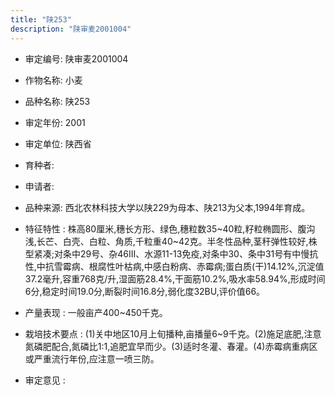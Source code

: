 ```yaml
---
title: "陕253"
description: "陕审麦2001004"
---
```

* 审定编号:  陕审麦2001004

*  作物名称:  小麦

*  品种名称:  陕253

*  审定年份:  2001

*  审定单位:  陕西省

* 育种者:  

*  申请者:  

*  品种来源:  西北农林科技大学以陕229为母本、陕213为父本,1994年育成。

*  特征特性 : 
株高80厘米,穗长方形、绿色,穗粒数35~40粒,籽粒椭圆形、腹沟浅,长芒、白壳、白粒、角质,千粒重40~42克。半冬性品种,茎秆弹性较好,株型紧凑;对条中29号、杂46Ⅲ、水源11-13免疫,对条中30、条中31号有中慢抗性,中抗雪霉病、根腐性叶枯病,中感白粉病、赤霉病;蛋白质(干)14.12%,沉淀值37.2毫升,容重768克/升,湿面筋28.4%,干面筋10.2%,吸水率58.94%,形成时间6分,稳定时间19.0分,断裂时间16.8分,弱化度32BU,评价值66。
 
*  产量表现 : 
一般亩产400~450千克。

*  栽培技术要点 : 
(1)关中地区10月上旬播种,亩播量6~9千克。(2)施足底肥,注意氮磷肥配合,氮磷比1:1,追肥宜早而少。(3)适时冬灌、春灌。(4)赤霉病重病区或严重流行年份,应注意一喷三防。

*  审定意见 : 

